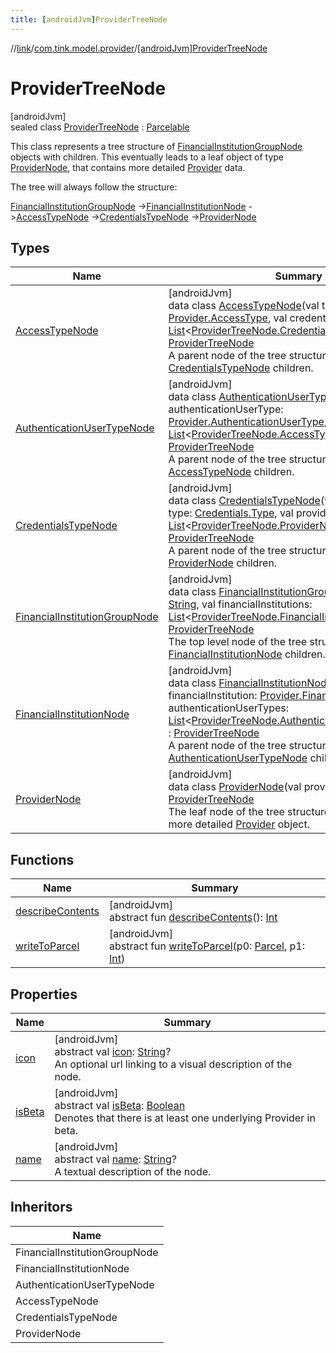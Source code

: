 ```yaml
---
title: [androidJvm]ProviderTreeNode
---
```

//[link](../../../index.html)/[com.tink.model.provider](../index.html)/[[androidJvm]ProviderTreeNode](index.html)



# ProviderTreeNode



[androidJvm]\
sealed class [ProviderTreeNode](index.html) : [Parcelable](https://developer.android.com/reference/kotlin/android/os/Parcelable.html)

This class represents a tree structure of [FinancialInstitutionGroupNode](-financial-institution-group-node/index.html) objects with children. This eventually leads to a leaf object of type [ProviderNode](-provider-node/index.html), that contains more detailed [Provider](../[android-jvm]-provider/index.html) data.



The tree will always follow the structure:



[FinancialInstitutionGroupNode](-financial-institution-group-node/index.html) ->[FinancialInstitutionNode](-financial-institution-node/index.html) ->[AccessTypeNode](-access-type-node/index.html) ->[CredentialsTypeNode](-credentials-type-node/index.html) ->[ProviderNode](-provider-node/index.html)



## Types


| Name | Summary |
|---|---|
| [AccessTypeNode](-access-type-node/index.html) | [androidJvm]<br>data class [AccessTypeNode](-access-type-node/index.html)(val type: [Provider.AccessType](../[android-jvm]-provider/-access-type/index.html), val credentialsTypes: [List](https://kotlinlang.org/api/latest/jvm/stdlib/kotlin.collections/-list/index.html)&lt;[ProviderTreeNode.CredentialsTypeNode](-credentials-type-node/index.html)&gt;) : [ProviderTreeNode](index.html)<br>A parent node of the tree structure, with a list of [CredentialsTypeNode](-credentials-type-node/index.html) children. |
| [AuthenticationUserTypeNode](-authentication-user-type-node/index.html) | [androidJvm]<br>data class [AuthenticationUserTypeNode](-authentication-user-type-node/index.html)(val authenticationUserType: [Provider.AuthenticationUserType](../[android-jvm]-provider/-authentication-user-type/index.html), val accessTypes: [List](https://kotlinlang.org/api/latest/jvm/stdlib/kotlin.collections/-list/index.html)&lt;[ProviderTreeNode.AccessTypeNode](-access-type-node/index.html)&gt;) : [ProviderTreeNode](index.html)<br>A parent node of the tree structure, with a list of [AccessTypeNode](-access-type-node/index.html) children. |
| [CredentialsTypeNode](-credentials-type-node/index.html) | [androidJvm]<br>data class [CredentialsTypeNode](-credentials-type-node/index.html)(val name: [String](https://kotlinlang.org/api/latest/jvm/stdlib/kotlin/-string/index.html)?, val type: [Credentials.Type](../../com.tink.model.credentials/[android-jvm]-credentials/-type/index.html), val providers: [List](https://kotlinlang.org/api/latest/jvm/stdlib/kotlin.collections/-list/index.html)&lt;[ProviderTreeNode.ProviderNode](-provider-node/index.html)&gt;) : [ProviderTreeNode](index.html)<br>A parent node of the tree structure, with a list of [ProviderNode](-provider-node/index.html) children. |
| [FinancialInstitutionGroupNode](-financial-institution-group-node/index.html) | [androidJvm]<br>data class [FinancialInstitutionGroupNode](-financial-institution-group-node/index.html)(val name: [String](https://kotlinlang.org/api/latest/jvm/stdlib/kotlin/-string/index.html), val financialInstitutions: [List](https://kotlinlang.org/api/latest/jvm/stdlib/kotlin.collections/-list/index.html)&lt;[ProviderTreeNode.FinancialInstitutionNode](-financial-institution-node/index.html)&gt;) : [ProviderTreeNode](index.html)<br>The top level node of the tree structure, with a list of [FinancialInstitutionNode](-financial-institution-node/index.html) children. |
| [FinancialInstitutionNode](-financial-institution-node/index.html) | [androidJvm]<br>data class [FinancialInstitutionNode](-financial-institution-node/index.html)(val financialInstitution: [Provider.FinancialInstitution](../[android-jvm]-provider/-financial-institution/index.html), val authenticationUserTypes: [List](https://kotlinlang.org/api/latest/jvm/stdlib/kotlin.collections/-list/index.html)&lt;[ProviderTreeNode.AuthenticationUserTypeNode](-authentication-user-type-node/index.html)&gt;) : [ProviderTreeNode](index.html)<br>A parent node of the tree structure, with a list of [AuthenticationUserTypeNode](-authentication-user-type-node/index.html) children. |
| [ProviderNode](-provider-node/index.html) | [androidJvm]<br>data class [ProviderNode](-provider-node/index.html)(val provider: [Provider](../[android-jvm]-provider/index.html)) : [ProviderTreeNode](index.html)<br>The leaf node of the tree structure, containing the more detailed [Provider](../[android-jvm]-provider/index.html) object. |


## Functions


| Name | Summary |
|---|---|
| [describeContents](../../com.tink.service.provider/[android-jvm]-provider-filter/index.html#-1578325224%2FFunctions%2F-812656150) | [androidJvm]<br>abstract fun [describeContents](../../com.tink.service.provider/[android-jvm]-provider-filter/index.html#-1578325224%2FFunctions%2F-812656150)(): [Int](https://kotlinlang.org/api/latest/jvm/stdlib/kotlin/-int/index.html) |
| [writeToParcel](../../com.tink.service.provider/[android-jvm]-provider-filter/index.html#-1754457655%2FFunctions%2F-812656150) | [androidJvm]<br>abstract fun [writeToParcel](../../com.tink.service.provider/[android-jvm]-provider-filter/index.html#-1754457655%2FFunctions%2F-812656150)(p0: [Parcel](https://developer.android.com/reference/kotlin/android/os/Parcel.html), p1: [Int](https://kotlinlang.org/api/latest/jvm/stdlib/kotlin/-int/index.html)) |


## Properties


| Name | Summary |
|---|---|
| [icon](icon.html) | [androidJvm]<br>abstract val [icon](icon.html): [String](https://kotlinlang.org/api/latest/jvm/stdlib/kotlin/-string/index.html)?<br>An optional url linking to a visual description of the node. |
| [isBeta](is-beta.html) | [androidJvm]<br>abstract val [isBeta](is-beta.html): [Boolean](https://kotlinlang.org/api/latest/jvm/stdlib/kotlin/-boolean/index.html)<br>Denotes that there is at least one underlying Provider in beta. |
| [name](name.html) | [androidJvm]<br>abstract val [name](name.html): [String](https://kotlinlang.org/api/latest/jvm/stdlib/kotlin/-string/index.html)?<br>A textual description of the node. |


## Inheritors


| Name |
|---|
| FinancialInstitutionGroupNode |
| FinancialInstitutionNode |
| AuthenticationUserTypeNode |
| AccessTypeNode |
| CredentialsTypeNode |
| ProviderNode |

